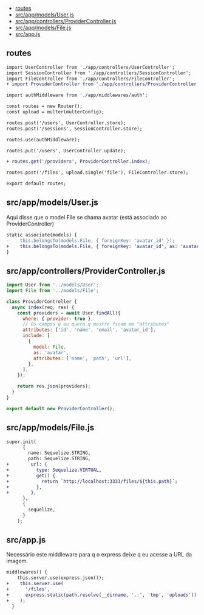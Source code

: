<!-- TOC -->

- [routes](#routes)
- [src/app/models/User.js](#srcappmodelsuserjs)
- [src/app/controllers/ProviderController.js](#srcappcontrollersprovidercontrollerjs)
- [src/app/models/File.js](#srcappmodelsfilejs)
- [src/app.js](#srcappjs)

<!-- /TOC -->

## routes

```diff
import UserController from './app/controllers/UserController';
import SessionController from './app/controllers/SessionController';
import FileController from './app/controllers/FileController';
+ import ProviderController from './app/controllers/ProviderController';

import authMiddleware from './app/middlewares/auth';

const routes = new Router();
const upload = multer(multerConfig);

routes.post('/users', UserController.store);
routes.post('/sessions', SessionController.store);

routes.use(authMiddleware);

routes.put('/users', UserController.update);

+ routes.get('/providers', ProviderController.index);

routes.post('/files', upload.single('file'), FileController.store);

export default routes;
```

## src/app/models/User.js

Aqui disse que o model File se chama avatar (está associado ao
ProviderController)

```diff
static associate(models) {
-    this.belongsTo(models.File, { foreignKey: 'avatar_id' });
+    this.belongsTo(models.File, { foreignKey: 'avatar_id', as: 'avatar' });
}
```

## src/app/controllers/ProviderController.js

```javascript
import User from '../models/User';
import File from '../models/File';

class ProviderController {
  async index(req, res) {
    const providers = await User.findAll({
      where: { provider: true },
      // Os campos q eu quero q mostre ficam em "attributes"
      attributes: ['id', 'name', 'email', 'avatar_id'],
      include: [
        {
          model: File,
          as: 'avatar',
          attributes: ['name', 'path', 'url'],
        },
      ],
    });

    return res.json(providers);
  }
}

export default new ProviderController();
```

## src/app/models/File.js

```diff
super.init(
      {
        name: Sequelize.STRING,
        path: Sequelize.STRING,
+        url: {
+          type: Sequelize.VIRTUAL,
+          get() {
+            return `http://localhost:3333/files/${this.path}`;
+          },
+        },
      },
      {
        sequelize,
      }
    );
```

## src/app.js

Necessário este middleware para q o express deixe q eu acesse a URL da imagem.

```diff
middlewares() {
    this.server.use(express.json());
+    this.server.use(
+      '/files',
+      express.static(path.resolve(__dirname, '..', 'tmp', 'uploads'))
+    );
  }
```
